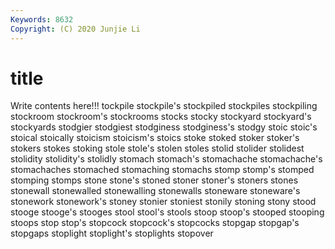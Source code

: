 ```yaml
---
Keywords: 8632
Copyright: (C) 2020 Junjie Li
---
```


# title

Write contents here!!!
tockpile 
stockpile's 
stockpiled 
stockpiles 
stockpiling 
stockroom 
stockroom's
stockrooms 
stocks 
stocky 
stockyard 
stockyard's 
stockyards 
stodgier 
stodgiest 
stodginess 
stodginess's
stodgy 
stoic 
stoic's 
stoical 
stoically 
stoicism 
stoicism's 
stoics 
stoke 
stoked
stoker 
stoker's 
stokers 
stokes 
stoking 
stole 
stole's 
stolen 
stoles 
stolid
stolider 
stolidest 
stolidity 
stolidity's 
stolidly 
stomach 
stomach's 
stomachache 
stomachache's 
stomachaches
stomached 
stomaching 
stomachs 
stomp 
stomp's 
stomped 
stomping 
stomps 
stone 
stone's
stoned 
stoner 
stoner's 
stoners 
stones 
stonewall 
stonewalled 
stonewalling 
stonewalls 
stoneware
stoneware's 
stonework 
stonework's 
stoney 
stonier 
stoniest 
stonily 
stoning 
stony 
stood
stooge 
stooge's 
stooges 
stool 
stool's 
stools 
stoop 
stoop's 
stooped 
stooping
stoops 
stop 
stop's 
stopcock 
stopcock's 
stopcocks 
stopgap 
stopgap's 
stopgaps 
stoplight
stoplight's 
stoplights 
stopover 
